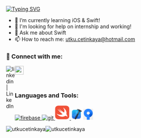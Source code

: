 
<a href="https://git.io/typing-svg"><img src="https://readme-typing-svg.herokuapp.com?font=Fira+Code&pause=1000&color=036F9FB1&background=FF191900&vCenter=true&width=435&lines=Hi+there+%F0%9F%91%8B;It's+Utku+%C3%87etinkaya;Welcome+to+my+GitHub+Profile..." alt="Typing SVG" /></a>

- 🌱 I’m currently learning iOS & Swift!
- 🤔 I'm looking for help on internship and working!
- 💬 Ask me about Swift
- 📫 How to reach me: utku.cetinkaya@hotmail.com

### 📩 Connect with me:

[<img align="left" alt="linkedin | LinkedIn" width="24px" src="https://raw.githubusercontent.com/peterthehan/peterthehan/master/assets/linkedin.svg" />][linkedin]
[<img align="left" height="24" width="24" src="https://cdn.jsdelivr.net/npm/simple-icons@v4/icons/gmail.svg" />][gmail]

<br />

[linkedin]: https://www.linkedin.com/in/utku-%C3%A7etinkaya-671980195/
[gmail]: utku.cetinkaya@hotmail.com
<br />

<h3 align="left">Languages and Tools:</h3>
<p align="left"> <a href="https://firebase.google.com/" target="_blank"> <img src="https://www.vectorlogo.zone/logos/firebase/firebase-icon.svg" alt="firebase" width="40" height="40"/> </a> <a href="https://git-scm.com/" target="_blank"> <img src="https://www.vectorlogo.zone/logos/git-scm/git-scm-icon.svg" alt="git" width="40" height="40"/> </a> <a href="https://developer.apple.com/swift/" target="_blank"> <img src="https://raw.githubusercontent.com/devicons/devicon/master/icons/swift/swift-original.svg" alt="swift" width="40" height="40"/> </a> <code><img height="30" src="https://github.com/eunverdi/eunverdi/blob/main/xcode.png"></code>
<code><img height="30" src="https://github.com/eunverdi/eunverdi/blob/main/sourcetree.png"></code></p>


<p>&nbsp;<img align="left" src="https://github-readme-stats.vercel.app/api?username=utkucetinkaya&show_icons=true&locale=en" alt="utkucetinkaya" />
<img align="left" src="https://github-readme-streak-stats.herokuapp.com/?user=utkucetinkaya&" alt="utkucetinkaya" />
</p>

